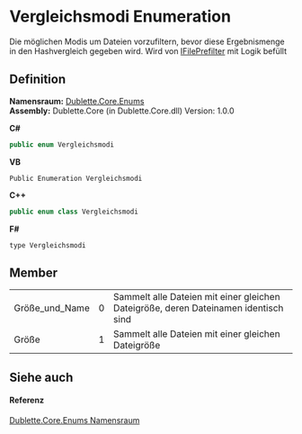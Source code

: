 # Vergleichsmodi Enumeration


Die möglichen Modis um Dateien vorzufiltern, bevor diese Ergebnismenge in den Hashvergleich gegeben wird. Wird von <a href="85d71403-cd59-2093-86d1-420500a9ff09">IFilePrefilter</a> mit Logik befüllt



## Definition
**Namensraum:** <a href="4c8c46f0-becd-6145-c7e2-9c31970ddd43">Dublette.Core.Enums</a>  
**Assembly:** Dublette.Core (in Dublette.Core.dll) Version: 1.0.0

**C#**
``` C#
public enum Vergleichsmodi
```
**VB**
``` VB
Public Enumeration Vergleichsmodi
```
**C++**
``` C++
public enum class Vergleichsmodi
```
**F#**
``` F#
type Vergleichsmodi
```



## Member
<table>
<tr>
<td>Größe_und_Name</td>
<td>0</td>
<td>Sammelt alle Dateien mit einer gleichen Dateigröße, deren Dateinamen identisch sind</td></tr>
<tr>
<td>Größe</td>
<td>1</td>
<td>Sammelt alle Dateien mit einer gleichen Dateigröße</td></tr>
</table>

## Siehe auch


#### Referenz
<a href="4c8c46f0-becd-6145-c7e2-9c31970ddd43">Dublette.Core.Enums Namensraum</a>  
